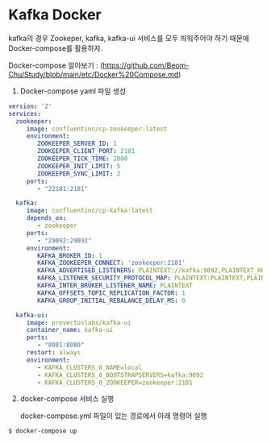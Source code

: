 # Kafka Docker

kafka의 경우 Zookeper, kafka, kafka-ui 서비스를 모두 띄워주어야 하기 때문에 Docker-compose를 활용하자.

Docker-compose 알아보기 : (https://github.com/Beom-Chu/Study/blob/main/etc/Docker%20Compose.md)

1. Docker-compose yaml 파일 생성
 ```yaml
version: '2'
services:
   zookeeper:
      image: confluentinc/cp-zookeeper:latest
      environment:
         ZOOKEEPER_SERVER_ID: 1
         ZOOKEEPER_CLIENT_PORT: 2181
         ZOOKEEPER_TICK_TIME: 2000
         ZOOKEEPER_INIT_LIMIT: 5
         ZOOKEEPER_SYNC_LIMIT: 2
      ports:
         - "22181:2181"

   kafka:
      image: confluentinc/cp-kafka:latest
      depends_on:
         - zookeeper
      ports:
         - "29092:29092"
      environment:
         KAFKA_BROKER_ID: 1
         KAFKA_ZOOKEEPER_CONNECT: 'zookeeper:2181'
         KAFKA_ADVERTISED_LISTENERS: PLAINTEXT://kafka:9092,PLAINTEXT_HOST://localhost:29092
         KAFKA_LISTENER_SECURITY_PROTOCOL_MAP: PLAINTEXT:PLAINTEXT,PLAINTEXT_HOST:PLAINTEXT
         KAFKA_INTER_BROKER_LISTENER_NAME: PLAINTEXT
         KAFKA_OFFSETS_TOPIC_REPLICATION_FACTOR: 1
         KAFKA_GROUP_INITIAL_REBALANCE_DELAY_MS: 0

   kafka-ui:
      image: provectuslabs/kafka-ui
      container_name: kafka-ui
      ports:
         - "8081:8080"
      restart: always
      environment:
         - KAFKA_CLUSTERS_0_NAME=local
         - KAFKA_CLUSTERS_0_BOOTSTRAPSERVERS=kafka:9092
         - KAFKA_CLUSTERS_0_ZOOKEEPER=zookeeper:2181
```
2. docker-compose 서비스 실행

    docker-compose.yml 파일이 있는 경로에서 아래 명령어 실행
```shell
$ docker-compose up
```

